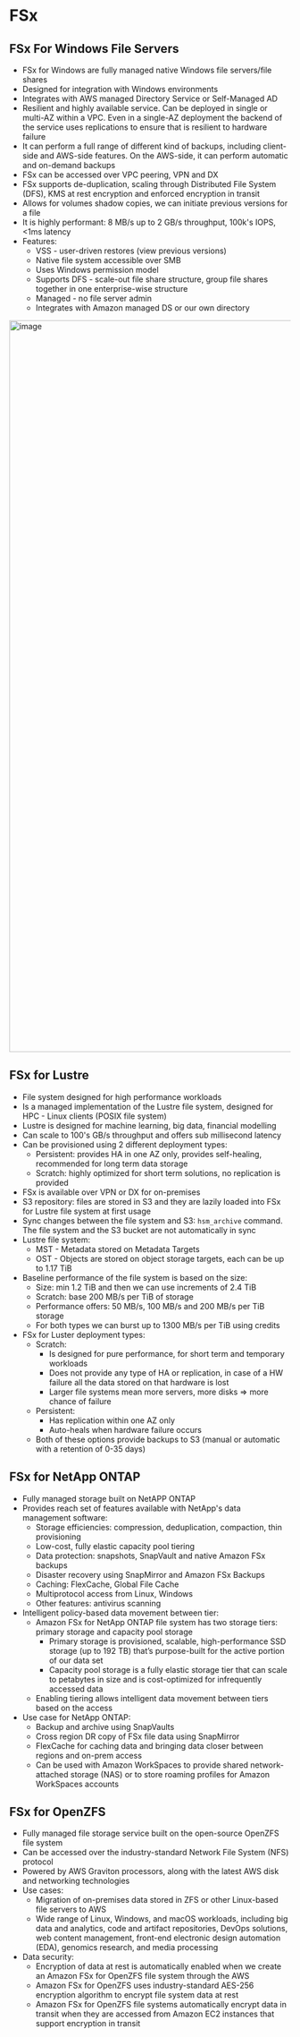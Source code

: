# FSx

## FSx For Windows File Servers

- FSx for Windows are fully managed native Windows file servers/file shares
- Designed for integration with Windows environments
- Integrates with AWS managed Directory Service or Self-Managed AD
- Resilient and highly available service. Can be deployed in single or multi-AZ within a VPC. Even in a single-AZ deployment the backend of the service uses replications to ensure that is resilient to hardware failure
- It can perform a full range of different kind of backups, including client-side and AWS-side features. On the AWS-side, it can perform automatic and on-demand backups
- FSx can be accessed over VPC peering, VPN and DX
- FSx supports de-duplication, scaling through Distributed File System (DFS), KMS at rest encryption and enforced encryption in transit
- Allows for volumes shadow copies, we can initiate previous versions for a file
- It is highly performant: 8 MB/s up to 2 GB/s throughput, 100k's IOPS, <1ms latency
- Features:
    - VSS - user-driven restores (view previous versions)
    - Native file system accessible over SMB
    - Uses Windows permission model
    - Supports DFS - scale-out file share structure, group file shares together in one enterprise-wise structure
    - Managed - no file server admin
    - Integrates with Amazon managed DS or our own directory
 
<img width="1308" alt="image" src="https://github.com/user-attachments/assets/f1535870-ae68-4f72-8c3a-26d06b7f8803">


## FSx for Lustre

- File system designed for high performance workloads
- Is a managed implementation of the Lustre file system, designed for HPC - Linux clients (POSIX file system)
- Lustre is designed for machine learning, big data, financial modelling
- Can scale to 100's GB/s throughput and offers sub millisecond latency
- Can be provisioned using 2 different deployment types:
    - Persistent: provides HA in one AZ only, provides self-healing, recommended for long term data storage
    - Scratch: highly optimized for short term solutions, no replication is provided
- FSx is available over VPN or DX for on-premises
- S3 repository: files are stored in S3 and they are lazily loaded into FSx for Lustre file system at first usage
- Sync changes between the file system and S3: `hsm_archive` command. The file system and the S3 bucket are not automatically in sync
- Lustre file system:
    - MST - Metadata stored on Metadata Targets
    - OST - Objects are stored on object storage targets, each can be up to 1.17 TiB
- Baseline performance of the file system is based on the size:
    - Size: min 1.2 TiB  and then we can use increments of 2.4 TiB
    - Scratch: base 200 MB/s per TiB of storage
    - Performance offers: 50 MB/s, 100 MB/s and 200 MB/s per TiB storage
    - For both types we can burst up to 1300 MB/s per TiB using credits
- FSx for Luster deployment types:
    - Scratch:
        - Is designed for pure performance, for short term and temporary workloads
        - Does not provide any type of HA or replication, in case of a HW failure all the data stored on that hardware is lost
        - Larger file systems mean more servers, more disks => more chance of failure
    - Persistent:
        - Has replication within one AZ only
        - Auto-heals when hardware failure occurs
    - Both of these options provide backups to S3 (manual or automatic with a retention of 0-35 days)

## FSx for NetApp ONTAP

- Fully managed storage built on NetAPP ONTAP
- Provides reach set of features available with NetApp's data management software:
    - Storage efficiencies: compression, deduplication, compaction, thin provisioning
    - Low-cost, fully elastic capacity pool tiering
    - Data protection: snapshots, SnapVault and native Amazon FSx backups
    - Disaster recovery using SnapMirror and Amazon FSx Backups
    - Caching: FlexCache, Global File Cache
    - Multiprotocol access from Linux, Windows
    - Other features: antivirus scanning
- Intelligent policy-based data movement between tier:
    - Amazon FSx for NetApp ONTAP file system has two storage tiers: primary storage and capacity pool storage
        - Primary storage is provisioned, scalable, high-performance SSD storage (up to 192 TB) that’s purpose-built for the active portion of our data set
        - Capacity pool storage is a fully elastic storage tier that can scale to petabytes in size and is cost-optimized for infrequently accessed data
    - Enabling tiering allows intelligent data movement between tiers based on the access
- Use case for NetApp ONTAP:
    - Backup and archive using SnapVaults
    - Cross region DR copy of FSx file data using SnapMirror
    - FlexCache for caching data and bringing data closer between regions and on-prem access
    - Can be used with Amazon WorkSpaces to provide shared network-attached storage (NAS) or to store roaming profiles for Amazon WorkSpaces accounts

## FSx for OpenZFS

- Fully managed file storage service built on the open-source OpenZFS file system
- Can be accessed over the industry-standard Network File System (NFS) protocol
- Powered by AWS Graviton processors, along with the latest AWS disk and networking technologies
- Use cases:
    - Migration of on-premises data stored in ZFS or other Linux-based file servers to AWS
    - Wide range of Linux, Windows, and macOS workloads, including big data and analytics, code and artifact repositories, DevOps solutions, web content management, front-end electronic design automation (EDA), genomics research, and media processing
- Data security:
    - Encryption of data at rest is automatically enabled when we create an Amazon FSx for OpenZFS file system through the AWS
    - Amazon FSx for OpenZFS uses industry-standard AES-256 encryption algorithm to encrypt file system data at rest
    - Amazon FSx for OpenZFS file systems automatically encrypt data in transit when they are accessed from Amazon EC2 instances that support encryption in transit
